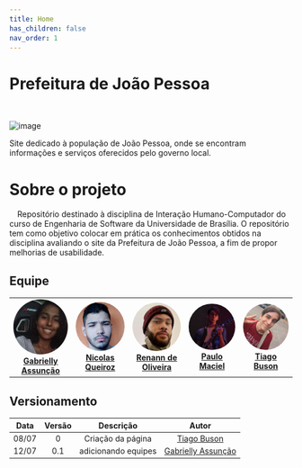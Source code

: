 ```yaml
---
title: Home
has_children: false
nav_order: 1
---
```


# Prefeitura de João Pessoa

<br/>

![image](https://user-images.githubusercontent.com/86726332/178394865-e1a70c08-9fa8-4711-8446-4aaee23d861f.png)

Site dedicado à população de João Pessoa, onde se encontram informações e serviços oferecidos pelo governo local.
# Sobre o projeto

 Repositório destinado à disciplina de Interação Humano-Computador do curso de Engenharia de Software da Universidade de Brasília. O repositório tem como objetivo colocar em prática os conhecimentos obtidos na disciplina avaliando o site da Prefeitura de João Pessoa, a fim de propor melhorias de usabilidade.
 
## Equipe

<table>
    <tr>
        <td align="center"><a href="https://github.com/GabriellyAssuncao" target="_blank"><img style="border-radius: 50%;" src="assets/gaby2.jpeg" width="130px;"><br /><b>Gabrielly Assunção</a><br /><a href="https://github.com/GabriellyAssuncao" target="_blank"></a>
        </td>
        <td align="center"><a href="https://github.com/Nicolas-Roberto" target="_blank"><img style="border-radius: 50%;" src="assets/nicolas.jpg" width="130px;"><br /><b>Nicolas Queiroz</b></a><br /><a href="https://github.com/Nicolas-Roberto" target="_blank"></a>
        </td>
        <td align="center"><a href="https://github.com/NyndoND" target="_blank"><img style="border-radius: 50%;" src="assets/renann.jpg" width="130px;"><br/><b>Renann de Oliveira</b></a><br /><a href="https://github.com/NyndoND" target="_blank"></a>
        </td>
        <td align="center"><a href="" target="_blank"><img style="border-radius: 50%;" src="assets/paulo.jpg" width="130px;"><br/><b>Paulo Maciel</b></a><br /><a href="" target="_blank"></a>
        </td>
        <td align="center"><a href="https://github.com/TiagoBuson" target="_blank"><img style="border-radius: 50%;" src="assets/tiago.jpg" width="130px;"><br /><b>Tiago Buson</b></a><br /><a href="https://github.com/TiagoBuson" target="_blank"></a></td>   
    </tr>
</table>

## Versionamento

| Data  | Versão |     Descrição     |    Autor    |
|:-----:|:------:|:-----------------:|:-----------:|
| 08/07 |   0   | Criação da página | [Tiago Buson](https://github.com/TiagoBuson) |
| 12/07 |   0.1   | adicionando equipes | [Gabrielly Assunção](https://github.com/GabriellyAssuncao) |
